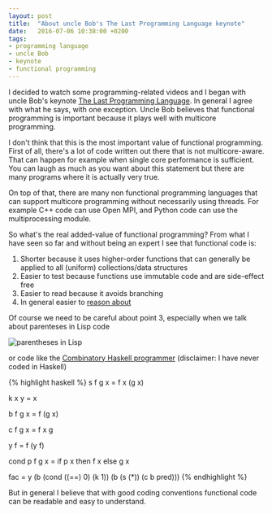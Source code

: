 ```yaml
---
layout: post
title:  "About uncle Bob's The Last Programming Language keynote"
date:   2016-07-06 10:38:00 +0200
tags:
- programming language
- uncle Bob
- keynote
- functional programming
---
```


I decided to watch some programming-related videos and I began with uncle Bob's 
keynote [The Last Programming Language][last-language]. In  general I agree with what 
he says, with one exception. Uncle Bob believes that functional programming is important
because it plays well with multicore programming.

[last-language]: https://cleancoders.com/episode/clean-code-episode-0/show?autoplay=true

I don't think that this is the most important value of functional programming. First of 
all, there's a lot of code written out there that is not multicore-aware. That can happen 
for example when single core performance is sufficient. You can laugh as much as you want
about this statement but there are many programs where it is actually very true.

On top of that, there are many non functional programming languages that can support multicore 
programming without necessarily using threads. For example C++ code can use Open MPI, and Python 
code can use the multiprocessing module.

So what's the real added-value of functional programming? From what I have seen so far and 
without being an expert I see that functional code is:

1. Shorter because it uses higher-order functions that can generally be applied to all (uniform) 
collections/data structures
2. Easier to test because functions use immutable code and are side-effect free
3. Easier to read because it avoids branching
4. In general easier to [reason about][reasoning]

[reasoning]: http://www.lispcast.com/reasoning-about-code

Of course we need to be careful about point 3, especially when we talk about parenteses in Lisp code 

![parentheses in Lisp](http://imgs.xkcd.com/comics/lisp_cycles.png)

or code like the [Combinatory Haskell programmer][haskell] (disclaimer: I have never coded in Haskell)

{% highlight haskell %}
s f g x = f x (g x)

k x y   = x

b f g x = f (g x)

c f g x = f x g

y f     = f (y f)

cond p f g x = if p x then f x else g x

fac  = y (b (cond ((==) 0) (k 1)) (b (s (*)) (c b pred)))
{% endhighlight %}

[haskell]: http://www.willamette.edu/~fruehr/haskell/evolution.html

But in general I believe that with good coding conventions functional code can be
readable and easy to understand.
